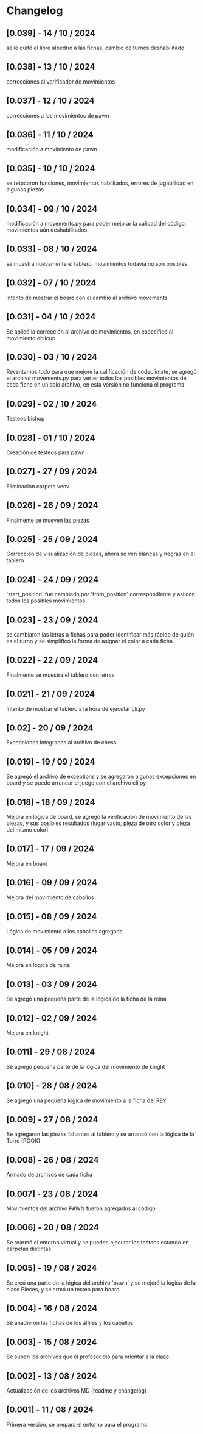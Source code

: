 # Changelog

## [0.039] - 14 / 10 / 2024
se le quitó el libre albedrío a las fichas, cambio de turnos deshabilitado

## [0.038] - 13 / 10 / 2024
correcciones al verificador de movimientos

## [0.037] - 12 / 10 / 2024
correcciones a los movimientos de pawn

## [0.036] - 11 / 10 / 2024
modificación a movimiento de pawn

## [0.035] - 10 / 10 / 2024
se retocaron funciones, movimientos habilitados, errores de jugabilidad en algunas piezas

## [0.034] - 09 / 10 / 2024
modificación a movements.py para poder mejorar la calidad del código, movimientos aún deshabilitados

## [0.033] - 08 / 10 / 2024
se muestra nuevamente el tablero, movimientos todavía no son posibles

## [0.032] - 07 / 10 / 2024
intento de mostrar el board con el cambio al archivo movements

## [0.031] - 04 / 10 / 2024
Se aplicó la corrección al archivo de movimientos, en específico al movimiento oblicuo

## [0.030] - 03 / 10 / 2024
Reventamos todo para que mejore la calificación de codeclimate, se agregó el archivo movements.py para verter todos los posibles movimientos de cada ficha en un solo archivo, en esta versión no funciona el programa

## [0.029] - 02 / 10 / 2024
Testeos bishop

## [0.028] - 01 / 10 / 2024
Creación de testeos para pawn

## [0.027] - 27 / 09 / 2024
Eliminación carpeta venv

## [0.026] - 26 / 09 / 2024
Finalmente se mueven las piezas

## [0.025] - 25 / 09 / 2024
Corrección de visualización de piezas, ahora se ven blancas y negras en el tablero

## [0.024] - 24 / 09 / 2024
'start_position' fue cambiado por 'from_position' correspondiente y así con todos los posibles movimientos

## [0.023] - 23 / 09 / 2024
se cambiaron las letras a fichas para poder identificar más rápido de quién es el turno y se simplificó la forma de asignar el color a cada ficha

## [0.022] - 22 / 09 / 2024
Finalmente se muestra el tablero con letras

## [0.021] - 21 / 09 / 2024
Intento de mostrar el tablero a la hora de ejecutar cli.py

## [0.02] - 20 / 09 / 2024
Excepciones integradas al archivo de chess

## [0.019] - 19 / 09 / 2024
Se agregó el archivo de exceptions y se agregaron algunas excepciones en board y se puede arrancar el juego con el archivo cli.py

## [0.018] - 18 / 09 / 2024
Mejora en lógica de board, se agregó la verificación de movimiento de las piezas, y sus posibles resultados (lugar vacío, pieza de otro color y pieza del mismo color)

## [0.017] - 17 / 09 / 2024
Mejora en board

## [0.016] - 09 / 09 / 2024
Mejora del movimiento de caballos

## [0.015] - 08 / 09 / 2024
Lógica de movimiento a los caballos agregada

## [0.014] - 05 / 09 / 2024
Mejora en lógica de reina

## [0.013] - 03 / 09 / 2024
Se agregó una pequeña parte de la lógica de la ficha de la reina

## [0.012] - 02 / 09 / 2024
Mejora en knight

## [0.011] - 29 / 08 / 2024
Se agregó pequeña parte de la lógica del movimiento de knight

## [0.010] - 28 / 08 / 2024
Se agregó una pequeña lógica de movimiento a la ficha del REY

## [0.009] - 27 / 08 / 2024
Se agregaron las piezas faltantes al tablero y se arrancó con la lógica de la Torre (ROOK)

## [0.008] - 26 / 08 / 2024
Armado de archivos de cada ficha

## [0.007] - 23 / 08 / 2024
Movimientos del archivo PAWN fueron agregados al código

## [0.006] - 20 / 08 / 2024
Se rearmó el entorno virtual y se pueden ejecutar los testeos estando en carpetas distintas

## [0.005] - 19 / 08 / 2024
Se creó una parte de la lógica del archivo 'pawn' y se mejoró la lógica de la clase Pieces, y se armó un testeo para board

## [0.004] - 16 / 08 / 2024
Se añadieron las fichas de los alfiles y los caballos

## [0.003] - 15 / 08 / 2024
Se suben los archivos que el profesor dió para orientar a la clase.

## [0.002] - 13 / 08 / 2024
Actualización de los archivos MD (readme y changelog)

## [0.001] - 11 / 08 / 2024

Primera versión, se prepara el entorno para el programa.


